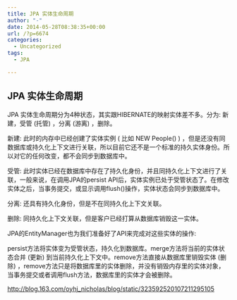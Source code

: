 ```yaml
---
title: JPA 实体生命周期
author: "-"
date: 2014-05-28T08:38:35+00:00
url: /?p=6674
categories:
  - Uncategorized
tags:
  - JPA

---
```

## JPA 实体生命周期
JPA 实体生命周期分为4种状态，其实跟HIBERNATE的映射实体差不多。分为: 新建，受管 (托管) ，分离 (游离) ，删除。

新建: 此时的内存中已经创建了实体实例 ( 比如 NEW People() ) ，但是还没有同数据库或持久化上下文进行关联，所以目前它还不是一个标准的持久实体身份。所以对它的任何改变，都不会同步到数据库中。

受管: 此时实体已经在数据库中存在了持久化身份，并且同持久化上下文进行了关联，一般来说，在调用JPA的persist API后，实体实例已处于受管状态了。在修改实体之后，当事务提交，或显示调用flush()操作，实体状态会同步到数据库中。

分离: 还具有持久化身份，但是不在同持久化上下文关联。

删除: 同持久化上下文关联，但是客户已经打算从数据库销毁这一实体。
  
JPA的EntityManager也为我们准备好了API来完成对这些实体的操作: 

persist方法将实体变为受管状态，持久化到数据库。merge方法将当前的实体状态合并 (更新) 到当前持久化上下文中。remove方法直接从数据库里销毁实体 (删除) ，remove方法只是将数据库里的实体删除，并没有销毁内存里的实体对象，当事务提交或者调用flush方法，数据库里的实体才会被删除。

http://blog.163.com/oyhj_nicholas/blog/static/323592520107211295105